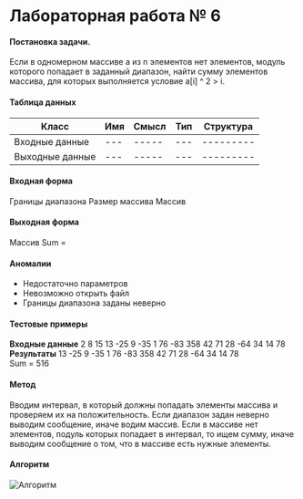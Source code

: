 # Лабораторная работа № 6

#### Постановка задачи.
Если в одномерном массиве a из n элементов нет элементов, модуль которого попадает в заданный диапазон, найти сумму элементов массива, для которых выполняется условие a[i] ^ 2 > i. 

#### Таблица данных

| Класс | Имя | Смысл | Тип | Структура |
| ---- | --- | ----- | --- | --------- |
| Входные данные | --- | ----- | --- | --------- |
| Выходные данные | --- | ----- | --- | --------- |

#### Входная форма
Границы диапазона
Размер массива
Массив
#### Выходная форма
Массив
Sum = 
#### Аномалии
- Недостаточно параметров
- Невозможно открыть файл
- Границы диапазона заданы неверно
#### Тестовые примеры
**Входные данные**
2 8
15
13 -25 9 -35 1 76 -83 358 42 71 28 -64 34 14 78
**Результаты**
13  -25  9  -35  1  76  -83  358  42  71  28  -64  34  14  78  
Sum = 516

#### Метод
Вводим интервал, в который должны попадать элементы массива и проверяем их на положительность.
Если диапазон задан неверно выводим сообщение, иначе водим массив.
Если в массиве нет элементов, подуль которых попадает в интервал, то ищем сумму, иначе выводим сообщение о том, что в массиве есть нужные элементы.
#### Алгоритм
![Алгоритм]()
